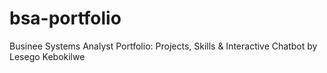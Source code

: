 # bsa-portfolio
Businee Systems Analyst Portfolio: Projects, Skills &amp; Interactive Chatbot by Lesego Kebokilwe
